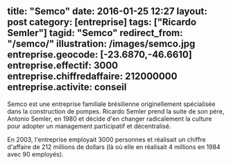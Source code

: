 title: "Semco"
date:  2016-01-25 12:27
layout: post
category: [entreprise]
tags: ["Ricardo Semler"]
tagid: "Semco"
redirect_from: "/semco/"
illustration: /images/semco.jpg
entreprise.geocode: [-23.6870,-46.6610]
entreprise.effectif: 3000
entreprise.chiffredaffaire: 212000000
entreprise.activite: conseil
---

Semco est une entreprise familiale brésilienne originellement spécialisée dans la construction de pompes. Ricardo Semler prend la suite de son père, Antonio Semler, en 1980 et décide d'en changer radicalement la culture pour adopter un management participatif et décentralisé.

En 2003, l'entreprise employait 3000 personnes et réalisait un chiffre d'affaire de 212 millions de dollars (là où elle en réalisait 4 millions en 1984 avec 90 employés).
